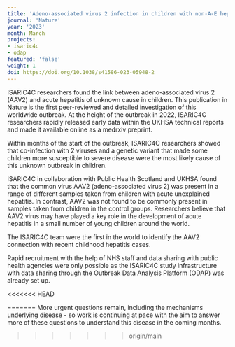 ```yaml
---
title: 'Adeno-associated virus 2 infection in children with non-A-E hepatitis'
journal: 'Nature'
year: '2023'
month: March
projects:
- isaric4c
- odap
featured: 'false'
weight: 1
doi: https://doi.org/10.1038/s41586-023-05948-2
---
```


ISARIC4C researchers found the link between adeno-associated virus 2 (AAV2) and acute hepatitis of unknown cause in children. This publication in Nature is the first peer-reviewed and detailed investigation of this worldwide outbreak. At the height of the outbreak in 2022, ISARIC4C researchers rapidly released early data within the UKHSA technical reports and made it available online as a medrxiv preprint. 

Within months of the start of the outbreak, ISARIC4C researchers showed that co-infection with 2 viruses and a genetic variant that made some children more susceptible to severe disease were the most likely cause of this unknown outbreak in children. 

ISARIC4C in collaboration with Public Health Scotland and UKHSA found that the common virus AAV2 (adeno-associated virus 2) was present in a range of different samples taken from children with acute unexplained hepatitis. In contrast, AAV2 was not found to be commonly present in samples taken from children in the control groups. Researchers believe that AAV2 virus may have played a key role in the development of acute hepatitis in a small number of young children around the world.

The ISARIC4C team were the first in the world to identify the AAV2 connection with recent childhood hepatitis cases.

Rapid recruitment with the help of NHS staff and data sharing with public health agencies were only possible as the ISARIC4C study infrastructure with data sharing through the Outbreak Data Analysis Platform (ODAP) was already set up. 

<<<<<<< HEAD

=======
More urgent questions remain, including the mechanisms underlying disease - so work is continuing at pace with the aim to answer more of these questions to understand this disease in the coming months.
>>>>>>> origin/main

